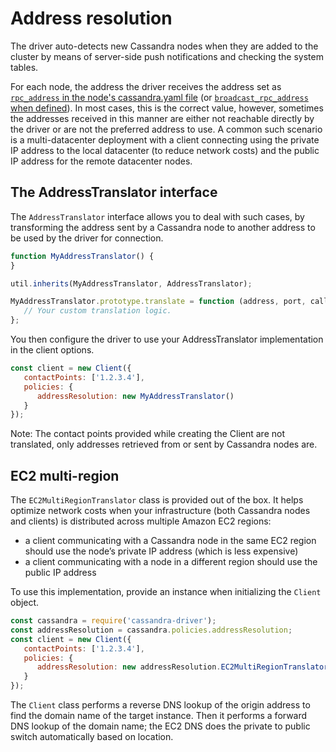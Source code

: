 # Address resolution

The driver auto-detects new Cassandra nodes when they are added to the cluster by means of server-side push
notifications and checking the system tables.

For each node, the address the driver receives the address set as [`rpc_address` in the node's cassandra.yaml
file](https://docs.datastax.com/en/cassandra/2.1/cassandra/configuration/configCassandra_yaml_r.html?scroll=reference_ds_qfg_n1r_1k__rpc_address)
(or [`broadcast_rpc_address` when 
defined](https://docs.datastax.com/en/cassandra/2.1/cassandra/configuration/configCassandra_yaml_r.html?scroll=reference_ds_qfg_n1r_1k__rpc_address)).
In most cases, this is the correct value, however, sometimes the addresses received in this manner are either not
reachable directly by the driver or are not the preferred address to use. A common such scenario is a multi-datacenter
deployment with a client connecting using the private IP address to the local datacenter (to reduce network costs) and
the public IP address for the remote datacenter nodes.

## The AddressTranslator interface 

The `AddressTranslator` interface allows you to deal with such cases, by transforming the address sent by a Cassandra
node to another address to be used by the driver for connection.

```javascript
function MyAddressTranslator() {
}

util.inherits(MyAddressTranslator, AddressTranslator);

MyAddressTranslator.prototype.translate = function (address, port, callback) {
   // Your custom translation logic.
};
```

You then configure the driver to use your AddressTranslator implementation in the client options.

```javascript
const client = new Client({
   contactPoints: ['1.2.3.4'], 
   policies: { 
      addressResolution: new MyAddressTranslator() 
   }
});
```

Note: The contact points provided while creating the Client are not translated, only addresses retrieved from or sent by
Cassandra nodes are.

## EC2 multi-region 

The `EC2MultiRegionTranslator` class is provided out of the box. It helps optimize network costs when your
infrastructure (both Cassandra nodes and clients) is distributed across multiple Amazon EC2 regions:

- a client communicating with a Cassandra node in the same EC2 region should use the node’s private IP address (which is
less expensive)
- a client communicating with a node in a different region should use the public IP address

To use this implementation, provide an instance when initializing the `Client` object.

```javascript
const cassandra = require('cassandra-driver');
const addressResolution = cassandra.policies.addressResolution;
const client = new Client({
   contactPoints: ['1.2.3.4'], 
   policies: { 
      addressResolution: new addressResolution.EC2MultiRegionTranslator() 
   }
});
```

The `Client` class performs a reverse DNS lookup of the origin address to find the domain name of the target instance.
Then it performs a forward DNS lookup of the domain name; the EC2 DNS does the private to public switch automatically
based on location.
